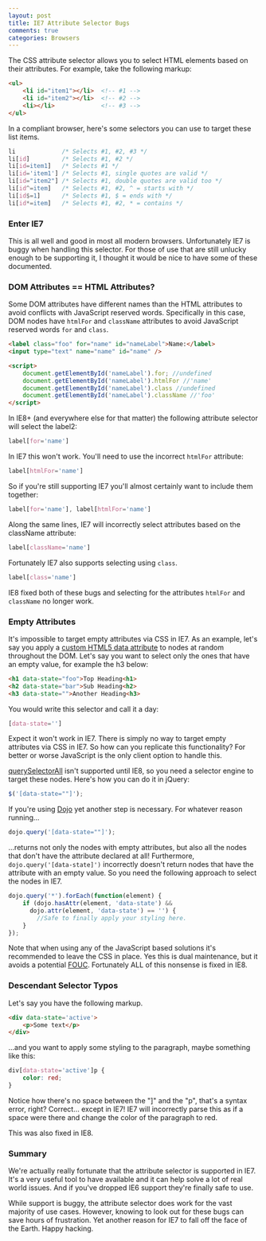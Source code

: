 ```yaml
---
layout: post
title: IE7 Attribute Selector Bugs
comments: true
categories: Browsers
---
```


The CSS attribute selector allows you to select HTML elements based on their attributes.  For example, take the following markup:

``` html Simple List
<ul>
	<li id="item1"></li>  <!-- #1 -->
	<li id="item2"></li>  <!-- #2 -->
	<li></li>             <!-- #3 -->
</ul>
```
<!--more-->

In a compliant browser, here's some selectors you can use to target these list items.

``` css Selectors to Target the List
li             /* Selects #1, #2, #3 */
li[id]         /* Selects #1, #2 */
li[id=item1]   /* Selects #1 */
li[id='item1'] /* Selects #1, single quotes are valid */
li[id="item2"] /* Selects #1, double quotes are valid too */
li[id^=item]   /* Selects #1, #2, ^ = starts with */
li[id$=1]      /* Selects #1, $ = ends with */
li[id*=item]   /* Selects #1, #2, * = contains */
```

### Enter IE7

This is all well and good in most all modern browsers.  Unfortunately IE7 is buggy when handling this selector.  For those of use that are still unlucky enough to be supporting it, I thought it would be nice to have some of these documented.

### DOM Attributes == HTML Attributes?

Some DOM attributes have different names than the HTML attributes to avoid conflicts with JavaScript reserved words.  Specifically in this case, DOM nodes have <code>htmlFor</code> and <code>className</code> attributes to avoid JavaScript reserved words <code>for</code> and <code>class</code>.

``` html htmlFor and className
<label class="foo" for="name" id="nameLabel">Name:</label>
<input type="text" name="name" id="name" />

<script>
	document.getElementById('nameLabel').for; //undefined
	document.getElementById('nameLabel').htmlFor //'name'
	document.getElementById('nameLabel').class //undefined
	document.getElementById('nameLabel').className //'foo'
</script>
```

In IE8+ (and everywhere else for that matter) the following attribute selector will select the label2:

``` css Standard Attribute Selector
label[for='name']
```

In IE7 this won't work.  You'll need to use the incorrect <code>htmlFor</code> attribute:

``` css IE7 for Attribute Selector
label[htmlFor='name']
```

So if you're still supporting IE7 you'll almost certainly want to include them together:

``` css Combined Selector
label[for='name'], label[htmlFor='name']
```

Along the same lines, IE7 will incorrectly select attributes based on the className attribute:

``` css IE7 class Attribute Selector
label[className='name']
```

Fortunately IE7 also supports selecting using <code>class</code>.

``` css class Attribute Selector
label[class='name']
```

IE8 fixed both of these bugs and selecting for the attributes <code>htmlFor</code> and <code>className</code> no longer work.

### Empty Attributes

It's impossible to target empty attributes via CSS in IE7.  As an example, let's say you apply a [custom HTML5 data attribute](http://html5doctor.com/html5-custom-data-attributes/) to nodes at random throughout the DOM.  Let's say you want to select only the ones that have an empty value, for example the h3 below:

``` html Headings to Select
<h1 data-state="foo">Top Heading<h1>
<h2 data-state="bar">Sub Heading<h2>
<h3 data-state="">Another Heading<h3>
```

You would write this selector and call it a day:

``` css Empty Attribute Selector
[data-state='']
```

Expect it won't work in IE7.  There is simply no way to target empty attributes via CSS in IE7.  So how can you replicate this functionality?  For better or worse JavaScript is the only client option to handle this.

[querySelectorAll](http://caniuse.com/queryselector) isn't supported until IE8, so you need a selector engine to target these nodes.  Here's how you can do it in jQuery:

``` javascript Selecting Nodes with Empty Attribute - jQuery
$('[data-state=""]');
```

If you're using [Dojo](http://dojotoolkit.org) yet another step is necessary.  For whatever reason running…

``` javascript JavaScript Selecting Nodes with Empty Attribute - Dojo
dojo.query('[data-state=""]');
```

…returns not only the nodes with empty attributes, but also all the nodes that don't have the attribute declared at all!  Furthermore, <code>dojo.query('[data-state]')</code> incorrectly doesn't return nodes that have the attribute with an empty value.  So you need the following approach to select the nodes in IE7.

``` javascript Functioning IE7 Approach
dojo.query('*').forEach(function(element) {
    if (dojo.hasAttr(element, 'data-state') && 
      dojo.attr(element, 'data-state') == '') {
    	//Safe to finally apply your styling here.
    }
});
```

Note that when using any of the JavaScript based solutions it's recommended to leave the CSS in place.  Yes this is dual maintenance, but it avoids a potential [FOUC](http://en.wikipedia.org/wiki/FOUC).  Fortunately ALL of this nonsense is fixed in IE8.

### Descendant Selector Typos

Let's say you have the following markup.

``` html Sample HTML
<div data-state='active'>
	<p>Some text</p>
</div>
```

…and you want to apply some styling to the paragraph, maybe something like this:

``` css Descendant Selector
div[data-state='active']p {
	color: red;
}
```

Notice how there's no space between the "]" and the "p", that's a syntax error, right?  Correct… except in IE7!  IE7 will incorrectly parse this as if a space were there and change the color of the paragraph to red.

This was also fixed in IE8.

### Summary

We're actually really fortunate that the attribute selector is supported in IE7.  It's a very useful tool to have available and it can help solve a lot of real world issues.  And if you've dropped IE6 support they're finally safe to use.

While support is buggy, the attribute selector does work for the vast majority of use cases.  However, knowing to look out for these bugs can save hours of frustration.  Yet another reason for IE7 to fall off the face of the Earth.  Happy hacking.